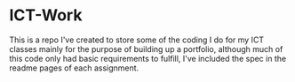 ICT-Work
========
This is a repo I've created to store some of the coding I do for my ICT classes mainly for the purpose of building up a portfolio, although much of this code only had basic requirements to fulfill, I've included the spec in the readme pages of each assignment. 
